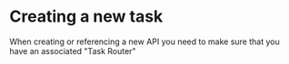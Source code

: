 # Creating a new task

When creating or referencing a new API you need to make sure that you have an associated "Task Router"
